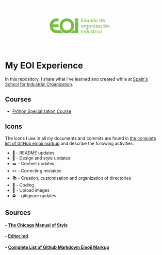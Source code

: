 ![](images/eoi.png)
# My EOI Experience
In this repository, I share what I've learned and created while at [Spain's School for Industrial Organization](https://www.eoi.es/es).

## Courses
- [Python Specialization Course](./pysp/README.md)

## Icons
The icons I use in all my documents and commits are found in [the complete list of GitHub emoji markup](https://gist.github.com/rxaviers/7360908) and describe the following activities:

- :notebook: - README updates
- :art: - Design and style updates
- :black_nib: - Content updates
- :pencil2: - Correcting mistakes
- :books: - Creation, customisation and organization of directories
- :speech_balloon: - Coding
- :sunrise_over_mountains: - Upload images
- :no_entry: - .gitignore updates

## Sources
#### - [The Chicago Manual of Style](https://www.chicagomanualofstyle.org/home.html)

#### - [Editor.md](https://pandao.github.io/editor.md/en.html)

#### - [Complete List of Github Markdown Emoji Markup](https://gist.github.com/rxaviers/7360908)
